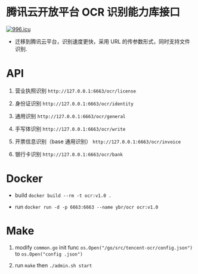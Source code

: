 # 腾讯云开放平台 OCR 识别能力库接口

[![996.icu](https://img.shields.io/badge/link-996.icu-red.svg)](https://996.icu)

* 迁移到腾讯云平台，识别速度更快，采用 URL 的传参数形式，同时支持文件识别.

# API

1. 营业执照识别 `http://127.0.0.1:6663/ocr/license` 

2. 身份证识别 `http://127.0.0.1:6663/ocr/identity` 

3. 通用识别 `http://127.0.0.1:6663/ocr/general` 

4. 手写体识别 `http://127.0.0.1:6663/ocr/write` 

5. 开票信息识别（base 通用识别） `http://127.0.0.1:6663/ocr/invoice`
 
6. 银行卡识别 `http://127.0.0.1:6663/ocr/bank` 

# Docker

* build `docker build --rm -t ocr:v1.0 .`

* run `docker run -d -p 6663:6663 --name ybr/ocr ocr:v1.0`

# Make

1. modify `common.go` init func `os.Open("/go/src/tencent-ocr/config.json")` to `os.Open("config
.json")`

2. run `make` then `./admin.sh start`